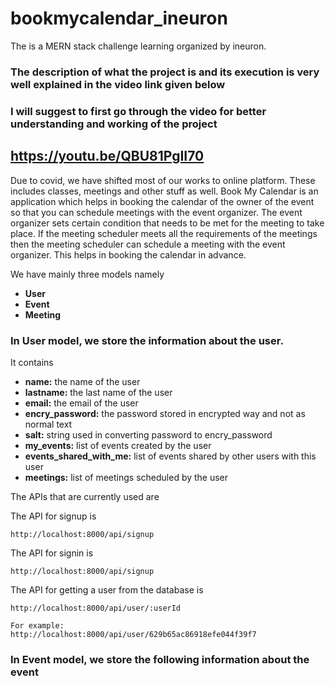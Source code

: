 # bookmycalendar_ineuron
The is a MERN stack challenge learning organized by ineuron.

### The description of what the project is and its execution is very well explained in the video link given below
### I will suggest to first go through the video for better understanding and working of the project
## https://youtu.be/QBU81PgII70

Due to covid, we have shifted most of our works to online platform. These includes classes, meetings and other stuff as well. Book My Calendar is an application which helps in booking the calendar of the owner of the event so that you can schedule meetings with the event organizer. The event organizer sets certain condition that needs to be met for the meeting to take place. If the meeting scheduler meets all the requirements of the meetings then the meeting scheduler can schedule a meeting with the event organizer. This helps in booking the calendar in advance.

We have mainly three models namely 
  - **User**
  - **Event**
  - **Meeting**
  
### In User model, we store the information about the user.
It contains
  - **name:**                   the name of the user
  - **lastname:**                the last name of the user
  - **email:**                   the email of the user
  - **encry_password:**          the password stored in encrypted way and not as normal text
  - **salt:**                    string used in converting password to encry_password
  - **my_events:**               list of events created by the user
  - **events_shared_with_me:**   list of events shared by other users with this user
  - **meetings:**                list of meetings scheduled by the user

The APIs that are currently used are

The API for signup is
```
http://localhost:8000/api/signup
```

The API for signin is
```
http://localhost:8000/api/signup
```

The API for getting a user from the database is
```
http://localhost:8000/api/user/:userId

For example:
http://localhost:8000/api/user/629b65ac86918efe044f39f7
```

### In Event model, we store the following information about the event
  


